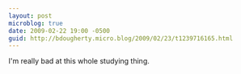 ```yaml
---
layout: post
microblog: true
date: 2009-02-22 19:00 -0500
guid: http://bdougherty.micro.blog/2009/02/23/t1239716165.html
---
```

I'm really bad at this whole studying thing.
